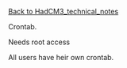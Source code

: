 [Back to HadCM3_technical_notes](HadCM3_technical_notes)

Crontab.

Needs root access

All users have heir own crontab.

